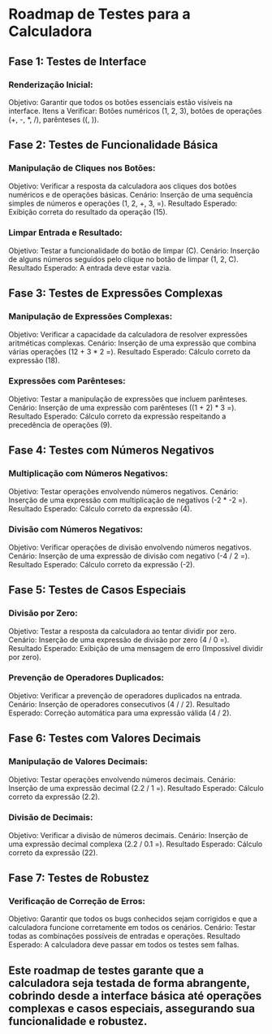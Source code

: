 # Roadmap de Testes para a Calculadora
## Fase 1: Testes de Interface
### Renderização Inicial:
Objetivo: Garantir que todos os botões essenciais estão visíveis na interface.
Itens a Verificar: Botões numéricos (1, 2, 3), botões de operações (+, -, *, /), parênteses ((, )).
## Fase 2: Testes de Funcionalidade Básica
### Manipulação de Cliques nos Botões:
Objetivo: Verificar a resposta da calculadora aos cliques dos botões numéricos e de operações básicas.
Cenário: Inserção de uma sequência simples de números e operações (1, 2, +, 3, =).
Resultado Esperado: Exibição correta do resultado da operação (15).
### Limpar Entrada e Resultado:
Objetivo: Testar a funcionalidade do botão de limpar (C).
Cenário: Inserção de alguns números seguidos pelo clique no botão de limpar (1, 2, C).
Resultado Esperado: A entrada deve estar vazia.
## Fase 3: Testes de Expressões Complexas
### Manipulação de Expressões Complexas:
Objetivo: Verificar a capacidade da calculadora de resolver expressões aritméticas complexas.
Cenário: Inserção de uma expressão que combina várias operações (12 + 3 * 2 =).
Resultado Esperado: Cálculo correto da expressão (18).
### Expressões com Parênteses:
Objetivo: Testar a manipulação de expressões que incluem parênteses.
Cenário: Inserção de uma expressão com parênteses ((1 + 2) * 3 =).
Resultado Esperado: Cálculo correto da expressão respeitando a precedência de operações (9).
## Fase 4: Testes com Números Negativos
### Multiplicação com Números Negativos:
Objetivo: Testar operações envolvendo números negativos.
Cenário: Inserção de uma expressão com multiplicação de negativos (-2 * -2 =).
Resultado Esperado: Cálculo correto da expressão (4).
### Divisão com Números Negativos:
Objetivo: Verificar operações de divisão envolvendo números negativos.
Cenário: Inserção de uma expressão de divisão com negativo (-4 / 2 =).
Resultado Esperado: Cálculo correto da expressão (-2).
## Fase 5: Testes de Casos Especiais
### Divisão por Zero:
Objetivo: Testar a resposta da calculadora ao tentar dividir por zero.
Cenário: Inserção de uma expressão de divisão por zero (4 / 0 =).
Resultado Esperado: Exibição de uma mensagem de erro (Impossível dividir por zero).
### Prevenção de Operadores Duplicados:
Objetivo: Verificar a prevenção de operadores duplicados na entrada.
Cenário: Inserção de operadores consecutivos (4 / / 2).
Resultado Esperado: Correção automática para uma expressão válida (4 / 2).
## Fase 6: Testes com Valores Decimais
### Manipulação de Valores Decimais:
Objetivo: Testar operações envolvendo números decimais.
Cenário: Inserção de uma expressão decimal (2.2 / 1 =).
Resultado Esperado: Cálculo correto da expressão (2.2).
### Divisão de Decimais:
Objetivo: Verificar a divisão de números decimais.
Cenário: Inserção de uma expressão decimal complexa (2.2 / 0.1 =).
Resultado Esperado: Cálculo correto da expressão (22).
## Fase 7: Testes de Robustez
### Verificação de Correção de Erros:
Objetivo: Garantir que todos os bugs conhecidos sejam corrigidos e que a calculadora funcione corretamente em todos os cenários.
Cenário: Testar todas as combinações possíveis de entradas e operações.
Resultado Esperado: A calculadora deve passar em todos os testes sem falhas.

## Este roadmap de testes garante que a calculadora seja testada de forma abrangente, cobrindo desde a interface básica até operações complexas e casos especiais, assegurando sua funcionalidade e robustez.